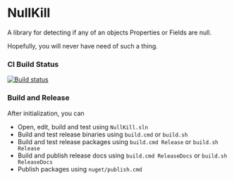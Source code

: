 NullKill
=======================

A library for detecting if any of an objects Properties or Fields are null.

Hopefully, you will never have need of such a thing.

### CI Build Status

[![Build status](https://ci.appveyor.com/api/projects/status/h8hm8ow83tmw2j4u)](https://ci.appveyor.com/project/mavnn/nullkill)

### Build and Release

After initialization, you can 

- Open, edit, build and test using ``NullKill.sln``
- Build and test release binaries using ``build.cmd`` or ``build.sh `` 
- Build and test release packages using ``build.cmd Release`` or ``build.sh Release`` 
- Build and publish release docs using ``build.cmd ReleaseDocs`` or ``build.sh ReleaseDocs`` 
- Publish packages using ``nuget/publish.cmd`` 
